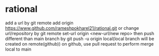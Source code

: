 # rational
add a url by
git remote add origin https://www.github.com/rameshpokharel21/rational.git
or change url/repository by
git remote set-url origin <new-url/new repo>
then push different than main branch by
git push -u origin local(local branch will be created on remote(github))
on github, use pull request to perform merge local to main
